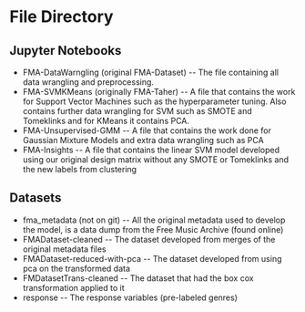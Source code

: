# File Directory

## Jupyter Notebooks
* FMA-DataWarngling (original FMA-Dataset) -- The file containing all data wrangling and preprocessing.
* FMA-SVMKMeans (originally FMA-Taher) -- A file that contains the work for Support Vector Machines such as the hyperparameter tuning. Also contains further data wrangling for SVM such as SMOTE and Tomeklinks and for KMeans it contains PCA.
* FMA-Unsupervised-GMM -- A file that contains the work done for Gaussian Mixture Models and extra data wrangling such as PCA
* FMA-Insights -- A file that contains the linear SVM model developed using our original design matrix without any SMOTE or Tomeklinks and the new labels from clustering

## Datasets
* fma_metadata (not on git) -- All the original metadata used to develop the model, is a data dump from the Free Music Archive (found online)
* FMADataset-cleaned -- The dataset developed from merges of the original metadata files
* FMADataset-reduced-with-pca -- The dataset developed from using pca on the transformed data
* FMDatasetTrans-cleaned -- The dataset that had the box cox transformation applied to it
* response -- The response variables (pre-labeled genres)